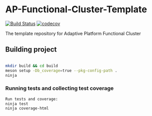 # AP-Functional-Cluster-Template

[![Build Status](https://travis-ci.org/UmlautSoftwareDevelopmentAccount/AP-Functional-Cluster-Template.svg?branch=master)](https://travis-ci.org/UmlautSoftwareDevelopmentAccount/AP-Functional-Cluster-Template) [![codecov](https://codecov.io/gh/UmlautSoftwareDevelopmentAccount/AP-Functional-Cluster-Template/branch/master/graph/badge.svg)](https://codecov.io/gh/UmlautSoftwareDevelopmentAccount/AP-Functional-Cluster-Template)

The template repository for Adaptive Platform Functional Cluster


## Building project

```sh

mkdir build && cd build
meson setup -Db_coverage=true --pkg-config-path .
ninja
```

### Running tests and collecting test coverage
```sh
Run tests and coverage:
ninja test
ninja coverage-html
```
